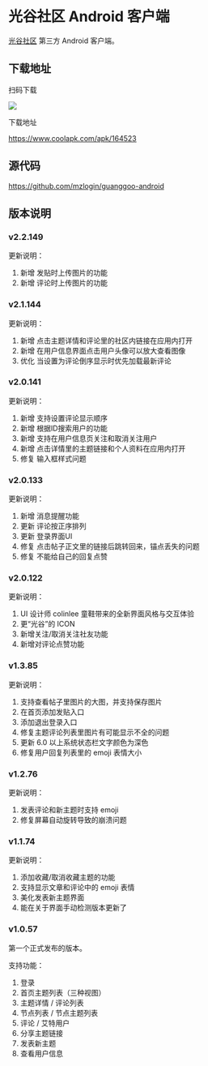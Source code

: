 # 光谷社区 Android 客户端

[光谷社区][1] 第三方 Android 客户端。

## 下载地址

扫码下载

![](http://mazhuang.org/guanggoo-android/qrcode.png)

下载地址

<https://www.coolapk.com/apk/164523>

## 源代码

<https://github.com/mzlogin/guanggoo-android>

## 版本说明

### v2.2.149

更新说明：

1. 新增 发贴时上传图片的功能
2. 新增 评论时上传图片的功能

### v2.1.144

更新说明：

1. 新增 点击主题详情和评论里的社区内链接在应用内打开
2. 新增 在用户信息界面点击用户头像可以放大查看图像
3. 优化 当设置为评论倒序显示时优先加载最新评论

### v2.0.141

更新说明：

1. 新增 支持设置评论显示顺序
2. 新增 根据ID搜索用户的功能
3. 新增 支持在用户信息页关注和取消关注用户
4. 新增 点击详情里的主题链接和个人资料在应用内打开
5. 修复 输入框样式问题

### v2.0.133

更新说明：

1. 新增 消息提醒功能
2. 更新 评论按正序排列
3. 更新 登录界面UI
4. 修复 点击帖子正文里的链接后跳转回来，锚点丢失的问题
5. 修复 不能给自己的回复点赞

### v2.0.122

更新说明：

1. UI 设计师 colinlee 童鞋带来的全新界面风格与交互体验
2. 更“光谷”的 ICON
3. 新增关注/取消关注社友功能
4. 新增对评论点赞功能

### v1.3.85

更新说明：

1. 支持查看帖子里图片的大图，并支持保存图片
2. 在首页添加发贴入口
3. 添加退出登录入口
4. 修复主题评论列表里图片有可能显示不全的问题
5. 更新 6.0 以上系统状态栏文字颜色为深色
6. 修复用户回复列表里的 emoji 表情大小

### v1.2.76

更新说明：

1. 发表评论和新主题时支持 emoji
2. 修复屏幕自动旋转导致的崩溃问题

### v1.1.74

更新说明：

1. 添加收藏/取消收藏主题的功能
2. 支持显示文章和评论中的 emoji 表情
3. 美化发表新主题界面
4. 能在关于界面手动检测版本更新了

### v1.0.57

第一个正式发布的版本。

支持功能：

1. 登录
2. 首页主题列表（三种视图）
3. 主题详情 / 评论列表
4. 节点列表 / 节点主题列表
5. 评论 / 艾特用户
6. 分享主题链接
7. 发表新主题
8. 查看用户信息

[1]: http://guanggoo.com
